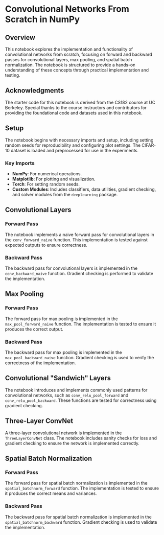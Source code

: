 # Convolutional Networks From Scratch in NumPy

## Overview
This notebook explores the implementation and functionality of convolutional networks from scratch, focusing on forward and backward passes for convolutional layers, max pooling, and spatial batch normalization. The notebook is structured to provide a hands-on understanding of these concepts through practical implementation and testing.

## Acknowledgments
The starter code for this notebook is derived from the CS182 course at UC Berkeley. Special thanks to the course instructors and contributors for providing the foundational code and datasets used in this notebook.

## Setup
The notebook begins with necessary imports and setup, including setting random seeds for reproducibility and configuring plot settings. The CIFAR-10 dataset is loaded and preprocessed for use in the experiments.

### Key Imports
- **NumPy**: For numerical operations.
- **Matplotlib**: For plotting and visualization.
- **Torch**: For setting random seeds.
- **Custom Modules**: Includes classifiers, data utilities, gradient checking, and solver modules from the `deeplearning` package.

## Convolutional Layers
### Forward Pass
The notebook implements a naive forward pass for convolutional layers in the `conv_forward_naive` function. This implementation is tested against expected outputs to ensure correctness.

### Backward Pass
The backward pass for convolutional layers is implemented in the `conv_backward_naive` function. Gradient checking is performed to validate the implementation.

## Max Pooling
### Forward Pass
The forward pass for max pooling is implemented in the `max_pool_forward_naive` function. The implementation is tested to ensure it produces the correct output.

### Backward Pass
The backward pass for max pooling is implemented in the `max_pool_backward_naive` function. Gradient checking is used to verify the correctness of the implementation.

## Convolutional "Sandwich" Layers
The notebook introduces and implements commonly used patterns for convolutional networks, such as `conv_relu_pool_forward` and `conv_relu_pool_backward`. These functions are tested for correctness using gradient checking.

## Three-Layer ConvNet
A three-layer convolutional network is implemented in the `ThreeLayerConvNet` class. The notebook includes sanity checks for loss and gradient checking to ensure the network is implemented correctly.

## Spatial Batch Normalization
### Forward Pass
The forward pass for spatial batch normalization is implemented in the `spatial_batchnorm_forward` function. The implementation is tested to ensure it produces the correct means and variances.

### Backward Pass
The backward pass for spatial batch normalization is implemented in the `spatial_batchnorm_backward` function. Gradient checking is used to validate the implementation.
